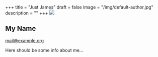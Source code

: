 +++
title = "Just James"
draft = false
image = "/img/default-author.jpg"
description = ""
+++
![](/img/default-author.jpg)

## My Name

mail@example.org

Here should be some info about me...
